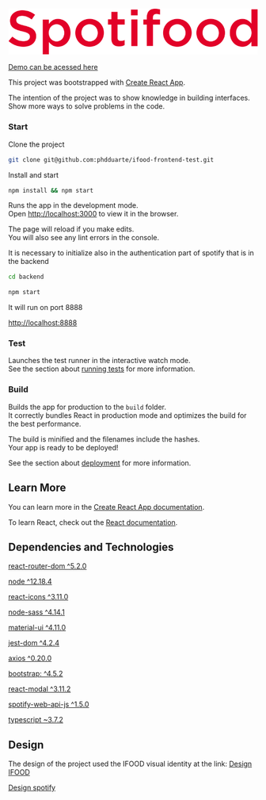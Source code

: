 ![Alt ou título da imagem](/src/assets/img/logo.png)

[Demo can be acessed here](https://pedroduarte-spotifood.herokuapp.com/)

This project was bootstrapped with [Create React App](https://github.com/facebook/create-react-app).

The intention of the project was to show knowledge in building interfaces.
Show more ways to solve problems in the code.

### Start

Clone the project

```sh
git clone git@github.com:phdduarte/ifood-frontend-test.git
```

Install and start

```sh
npm install && npm start
```

Runs the app in the development mode.<br />
Open [http://localhost:3000](http://localhost:3000) to view it in the browser.

The page will reload if you make edits.<br />
You will also see any lint errors in the console.

It is necessary to initialize also in the authentication part of spotify that is in the backend

```sh
cd backend
```

```sh
npm start
```

It will run on port 8888

[http://localhost:8888](http://localhost:8888)

### Test

Launches the test runner in the interactive watch mode.<br />
See the section about [running tests](https://facebook.github.io/create-react-app/docs/running-tests) for more information.

### Build

Builds the app for production to the `build` folder.<br />
It correctly bundles React in production mode and optimizes the build for the best performance.

The build is minified and the filenames include the hashes.<br />
Your app is ready to be deployed!

See the section about [deployment](https://facebook.github.io/create-react-app/docs/deployment) for more information.

## Learn More

You can learn more in the [Create React App documentation](https://facebook.github.io/create-react-app/docs/getting-started).

To learn React, check out the [React documentation](https://reactjs.org/).

## Dependencies and Technologies

[react-router-dom ^5.2.0](https://www.npmjs.com/package/react-router-dom)

[node ^12.18.4](https://nodejs.org/en/)

[react-icons ^3.11.0](https://react-icons.github.io/react-icons/)

[node-sass ^4.14.1](https://www.npmjs.com/package/node-sass)

[material-ui ^4.11.0](https://material-ui.com/pt/)

[jest-dom ^4.2.4](https://github.com/testing-library/jest-dom)

[axios ^0.20.0](https://www.npmjs.com/package/axios)

[bootstrap: ^4.5.2](https://create-react-app.dev/docs/adding-bootstrap/)

[react-modal ^3.11.2](https://www.npmjs.com/package/react-modal)

[spotify-web-api-js ^1.5.0](https://www.npmjs.com/package/spotify-web-api-js)

[typescript ~3.7.2](https://create-react-app.dev/docs/adding-typescript/)

## Design

The design of the project used the IFOOD visual identity at the link:
[Design IFOOD](https://institucional.ifood.com.br/static/Guia%20de%20Identidade%20Visual%20iFood-60f6e9797a017f8bcfda1be7d91d6d8e.pdf)

[Design spotify](https://developer.spotify.com/branding-guideline)